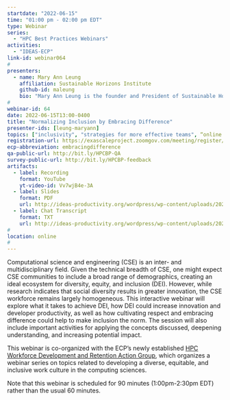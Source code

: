 ```yaml
---
startdate: "2022-06-15"
time: "01:00 pm - 02:00 pm EDT"
type: Webinar
series:
  - "HPC Best Practices Webinars"
activities:
  - "IDEAS-ECP"
link-id: webinar064
#
presenters:
  - name: Mary Ann Leung
    affiliation: Sustainable Horizons Institute
    github-id: maleung
    bio: "Mary Ann Leung is the founder and President of Sustainable Horizons Institute, a nonprofit organization dedicated to developing the computational science and engineering workforce and promoting diversity, equity, and inclusion.  Her research interests span computational quantum mechanics, quantum computing, high performance computing, workforce development, diversity, equity, and inclusion.  Leung serves as an Editor for the Computing in Science and Engineering (CiSE) Magazine Diversity and Inclusion department.  She performs a variety of community activities including serving on the study committee for the Congressionally mandated National Academies Assessment of the NASA University Leadership Initiative.  Dr. Leung holds B.A., M.S. and PhD. degrees in Computational Physical Chemistry."
#
webinar-id: 64
date: 2022-06-15T13:00-0400
title: "Normalizing Inclusion by Embracing Difference"
presenter-ids: [leung-maryann]
topics: ["inclusivity", "strategies for more effective teams", “online learning”]
registration-url: https://exascaleproject.zoomgov.com/meeting/register/vJIscOuvqz4rEvgvterVYAd_ccxKXvhaPb0
ecp-abbreviation: embracingdifference
qa-public-url: http://bit.ly/HPCBP-QA
survey-public-url: http://bit.ly/HPCBP-feedback
artifacts:
  - label: Recording
    format: YouTube
    yt-video-id: Vv7wjB4e-3A
  - label: Slides
    format: PDF
    url: http://ideas-productivity.org/wordpress/wp-content/uploads/2022/06/hpcbp064-embracingdifference.pdf
  - label: Chat Transcript
    format: TXT
    url: http://ideas-productivity.org/wordpress/wp-content/uploads/2022/06/hpcbp064-embracingdifference-chat.txt
#
location: online
#
---
```

Computational science and engineering (CSE) is an inter- and multidisciplinary field.  Given the technical breadth of CSE, one might expect CSE communities to include a broad range of demographics, creating an ideal ecosystem for diversity, equity, and inclusion (DEI).  However, while research indicates that social diversity results in greater innovation, the CSE workforce remains largely homogeneous.  This interactive webinar will explore what it takes to achieve DEI, how DEI could increase innovation and developer productivity, as well as how cultivating respect and embracing difference could help to make inclusion the norm. The session will also include important activities for applying the concepts discussed, deepening understanding, and increasing potential impact.

This webinar is co-organized with the ECP’s newly established [HPC Workforce Development and Retention Action Group](https://www.exascaleproject.org/hpc-workforce/), which organizes a webinar series on topics related to developing a diverse, equitable, and inclusive work culture in the computing sciences.

Note that this webinar is scheduled for 90 minutes (1:00pm-2:30pm EDT) rather than the usual 60 minutes.
